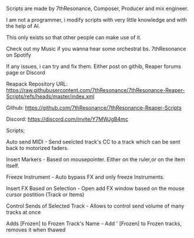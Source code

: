 Scripts are made by 7thResonance, Composer, Producer and mix engineer.

I am not a programmer, i modify scripts with very little knowledge and with the help of AI.

This only exists so that other people can make use of it.

Check out my Music if you wanna hear some orchestral bs. 7thResonance on Spotify

If any issues, i can try and fix them. Either post on githib, Reaper forums page or Discord

Reapack Repository URL: https://raw.githubusercontent.com/7thResonance/7thResonance-Reaper-Scripts/refs/heads/master/index.xml

Github: https://github.com/7thResonance/7thResonance-Reaper-Scripts

Discord: https://discord.com/invite/Y7MWJgB4mc


Scripts;

Auto send MIDI - Send seelcted track's CC to a track which can be sent back to motorized faders.

Insert Markers - Based on mousepointer. Either on the ruler,or on the item itself.

Freeze Instrument - Auto bypass FX and only freeze Instruments.

Insert FX Based on Selection - Open add FX window based on the mouse cursor postition (Track or Items)

Control Sends of Selected Track - Allows to control send volume of many tracks at once

Adds [Frozen] to Frozen Track's Name - Add ' [Frozen] to Frozen tracks, removes it when thawed
